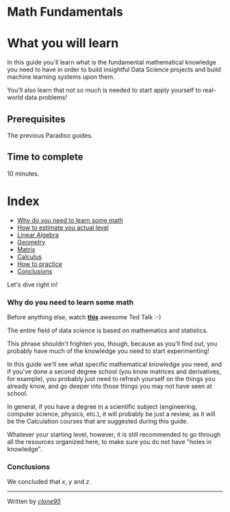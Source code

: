 # Math Fundamentals

# What you will learn 
In this guide you'll learn what is the fundamental mathematical knowledge you need to have in order
to build insightful Data Science projects and build machine learning systems upon them.

You'll also learn that not so much is needed to start apply yourself to real-world data problems!

## Prerequisites
The previous Paradiso guides.

## Time to complete
10 minutes.

# Index
- [Why do you need to learn some math](#Why-do-you-need-to-learn-it)
- [How to estimate you actual level](#How-to-estimate-you-actual-level)
- [Linear Algebra](#Linear/Algebra)
- [Geometry](#Geometry)
- [Matrix](#Matrix)
- [Calculus](#Calculus)
- [How to practice](#How-to-practice)
- [Conclusions](#Conclusions)

Let's dive right in!
 
### Why do you need to learn some math

Before anything else, watch [**this**](https://www.youtube.com/watch?v=VIbjHIGMjQM
) awesome Ted Talk :-)

The entire field of data science is based on mathematics and statistics.

This phrase shouldn't frighten you, though, because as you'll find out, you probably have much of the knowledge you need to start experimenting!

In this guide we'll see what specific mathematical knowledge you need, and if you've done a second degree school (you know matrices and derivatives, for example), you probably just need to refresh yourself on the things you already know, and go deeper into those things you may not have seen at school. 

In general, if you have a degree in a scientific subject (engineering, computer science, physics, etc.), it will probably be just a review, as it will be the Calculation courses that are suggested during this guide.

Whatever your starting level, however, it is still recommended to go through all the resources organized here, to make sure you do not have "holes in knowledge".


### Conclusions
We concluded that _x_, _y_ and _z_.


----
Written by [_clone95_](https://github.com/clone95)
